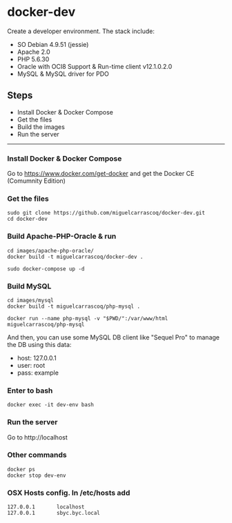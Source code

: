 # docker-dev

Create a developer environment. The stack include:
- SO Debian 4.9.51 (jessie)
- Apache 2.0
- PHP 5.6.30
- Oracle with OCI8 Support & Run-time client v12.1.0.2.0
- MySQL & MySQL driver for PDO

## Steps
- Install Docker & Docker Compose
- Get the files
- Build the images
- Run the server

___

### Install Docker & Docker Compose
Go to https://www.docker.com/get-docker and get the Docker CE (Comumnity Edition)

### Get the files
```
sudo git clone https://github.com/miguelcarrascoq/docker-dev.git
cd docker-dev
```

### Build Apache-PHP-Oracle & run
```
cd images/apache-php-oracle/
docker build -t miguelcarrascoq/docker-dev .

sudo docker-compose up -d
```

### Build MySQL
```
cd images/mysql
docker build -t miguelcarrascoq/php-mysql .

docker run --name php-mysql -v "$PWD/":/var/www/html miguelcarrascoq/php-mysql
```

And then, you can use some MySQL DB client like "Sequel Pro" to manage the DB using this data:
- host: 127.0.0.1
- user: root
- pass: example

### Enter to bash
```
docker exec -it dev-env bash
```

### Run the server
Go to http://localhost

### Other commands
```
docker ps
docker stop dev-env
```

### OSX Hosts config. In /etc/hosts add
```
127.0.0.1       localhost
127.0.0.1       sbyc.byc.local
```

